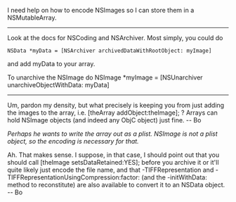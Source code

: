 I need help on how to encode NSImages so I can store them in a NSMutableArray.

----

Look at the docs for NSCoding and NSArchiver. Most simply, you could do 

    NSData *myData = [NSArchiver archivedDataWithRootObject: myImage] 

and add myData to your array. 

To unarchive the NSImage do     NSImage *myImage = [NSUnarchiver unarchiveObjectWithData: myData]

----

Um, pardon my density, but what precisely is keeping you from just adding the images to the array, i.e.     [theArray addObject:theImage]; ?  Arrays can hold NSImage objects (and indeed any ObjC object) just fine.  -- Bo

*Perhaps he wants to write the array out as a plist. NSImage is not a plist object, so the encoding is necessary for that.* 

Ah.  That makes sense.  I suppose, in that case, I should point out that you should call     [theImage setsDataRetained:YES]; before you archive it or it'll quite likely just encode the file name, and that     -TIFFRepresentation and     -TIFFRepresentationUsingCompression:factor: (and the     -initWithData: method to reconstitute) are also available to convert it to an NSData object.  -- Bo
